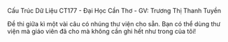 Cấu Trúc Dữ Liệu CT177 - Đại Học Cần Thơ - GV: Trương Thị Thanh Tuyền

Đề thi giữa kì một vài câu có nhúng thư viện cho sẵn. Bạn có thể dùng thư viện mà giáo viên đã cho mà không cần ghi hết như trong của tôi!
